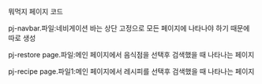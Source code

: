뭐먹지 페이지 코드

pj-navbar.파일:네비게이션 바는 상단 고정으로 모든 페이지에 나타나야 하기 때문에 따로 생성

pj-restore page.파일:메인 페이지에서 음식점을 선택후 검색했을 때 나타나는 페이지

pj-recipe page.파일1:메인 페이지에서 레시피를 선택후 검색했을 때 나타나는 페이지

